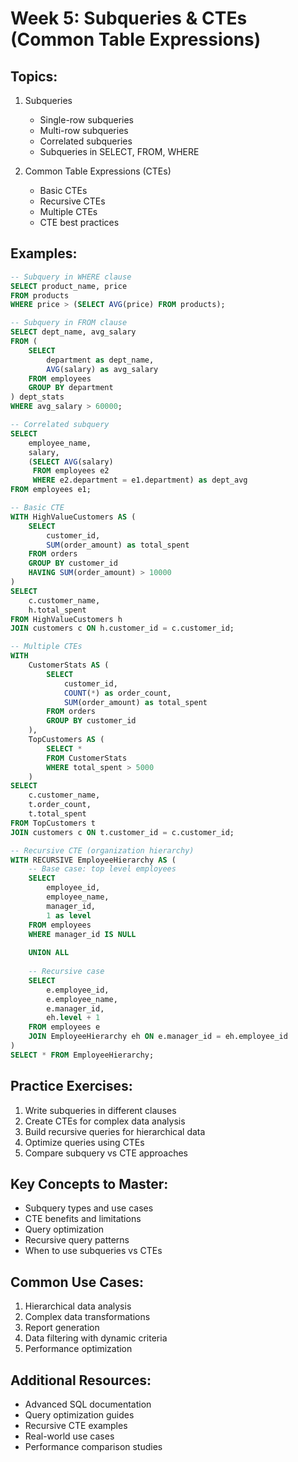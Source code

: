 # Week 5: Subqueries & CTEs (Common Table Expressions)

## Topics:
1. Subqueries
   - Single-row subqueries
   - Multi-row subqueries
   - Correlated subqueries
   - Subqueries in SELECT, FROM, WHERE
   
2. Common Table Expressions (CTEs)
   - Basic CTEs
   - Recursive CTEs
   - Multiple CTEs
   - CTE best practices

## Examples:
```sql
-- Subquery in WHERE clause
SELECT product_name, price
FROM products
WHERE price > (SELECT AVG(price) FROM products);

-- Subquery in FROM clause
SELECT dept_name, avg_salary
FROM (
    SELECT 
        department as dept_name,
        AVG(salary) as avg_salary
    FROM employees
    GROUP BY department
) dept_stats
WHERE avg_salary > 60000;

-- Correlated subquery
SELECT 
    employee_name,
    salary,
    (SELECT AVG(salary) 
     FROM employees e2 
     WHERE e2.department = e1.department) as dept_avg
FROM employees e1;

-- Basic CTE
WITH HighValueCustomers AS (
    SELECT 
        customer_id, 
        SUM(order_amount) as total_spent
    FROM orders
    GROUP BY customer_id
    HAVING SUM(order_amount) > 10000
)
SELECT 
    c.customer_name, 
    h.total_spent
FROM HighValueCustomers h
JOIN customers c ON h.customer_id = c.customer_id;

-- Multiple CTEs
WITH 
    CustomerStats AS (
        SELECT 
            customer_id,
            COUNT(*) as order_count,
            SUM(order_amount) as total_spent
        FROM orders
        GROUP BY customer_id
    ),
    TopCustomers AS (
        SELECT *
        FROM CustomerStats
        WHERE total_spent > 5000
    )
SELECT 
    c.customer_name,
    t.order_count,
    t.total_spent
FROM TopCustomers t
JOIN customers c ON t.customer_id = c.customer_id;

-- Recursive CTE (organization hierarchy)
WITH RECURSIVE EmployeeHierarchy AS (
    -- Base case: top level employees
    SELECT 
        employee_id,
        employee_name,
        manager_id,
        1 as level
    FROM employees
    WHERE manager_id IS NULL
    
    UNION ALL
    
    -- Recursive case
    SELECT 
        e.employee_id,
        e.employee_name,
        e.manager_id,
        eh.level + 1
    FROM employees e
    JOIN EmployeeHierarchy eh ON e.manager_id = eh.employee_id
)
SELECT * FROM EmployeeHierarchy;
```

## Practice Exercises:
1. Write subqueries in different clauses
2. Create CTEs for complex data analysis
3. Build recursive queries for hierarchical data
4. Optimize queries using CTEs
5. Compare subquery vs CTE approaches

## Key Concepts to Master:
- Subquery types and use cases
- CTE benefits and limitations
- Query optimization
- Recursive query patterns
- When to use subqueries vs CTEs

## Common Use Cases:
1. Hierarchical data analysis
2. Complex data transformations
3. Report generation
4. Data filtering with dynamic criteria
5. Performance optimization

## Additional Resources:
- Advanced SQL documentation
- Query optimization guides
- Recursive CTE examples
- Real-world use cases
- Performance comparison studies 